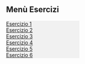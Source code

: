 <!DOCTYPE html>
<html>
<head>
<style>
ul {
  list-style-type: none;
  margin: 0;
  padding: 0;
  width: 200px;
  background-color: #f1f1f1;
}

li a {
  display: block;
  color: #000;
  padding: 8px 16px;
  text-decoration: none;
}

/* Change the link color on hover */
li a:hover {
  background-color: #555;
  color: white;
}
</style>
</head>
<body>

<h2>Menù Esercizi</h2>

<ul>
 
  <li><a href="cubi che partono e appena diventano colorati scompaiono.html">Esercizio 1</a></li>
  <li><a href="cubi che si muovono e si toccano.html">Esercizio 2</a></li>
  <li><a href="gioco del premere quando è verde.html">Esercizio 3</a></li>
  <li><a href="numero massimo.html">Esercizio 4</a></li>
  <li><a href="sistemi operativi orario e data.html">Esercizio 5</a></li>
  <li><a href="carica un array e trova il N. maggiore.html">Esercizio 6</a></li>
</ul>

</body>
</html>
